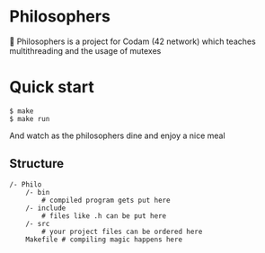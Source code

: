 # Philosophers
🧐  Philosophers is a project for Codam (42 network) which teaches multithreading and the usage of mutexes

# Quick start
```
$ make
$ make run
```
And watch as the philosophers dine and enjoy a nice meal

## Structure
```
/- Philo
    /- bin
        # compiled program gets put here
    /- include
        # files like .h can be put here
    /- src
        # your project files can be ordered here
    Makefile # compiling magic happens here
```
